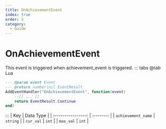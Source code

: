 ```yaml
---
title: OnAchievementEvent
index: true
order: 2
category:
  - Guide
---
```


# OnAchievementEvent
This event is triggered when achievement_event is triggered.
::: tabs
@tab Lua
```lua
--- @param event Event
--- @return number|nil EventResult
AddEventHandler("OnAchievementEvent", function(event)
    --[[ ... ]]
    return EventResult.Continue
end)
```

:::
|         Key        | Data Type |
| :----------------: | :-------: |
| `achievement_name` |  `string` |
|      `cur_val`     |   `int`   |
|      `max_val`     |   `int`   |